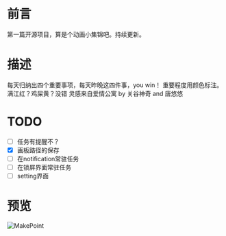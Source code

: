 ﻿# 前言
第一篇开源项目，算是个动画小集锦吧。持续更新。

# 描述
每天归纳出四个重要事项，每天昨晚这四件事，you win！
重要程度用颜色标注。 满江红？鸡屎黄？没错 灵感来自爱情公寓 by 关谷神奇 and 唐悠悠

# TODO

- [ ] 任务有提醒不？
- [x] 画板路径的保存
- [ ] 在notification常驻任务
- [ ] 在锁屏界面常驻任务
- [ ] setting界面

# 预览
![MakePoint](http://7xjizl.com1.z0.glb.clouddn.com/makepointGifPoint1.gif)
